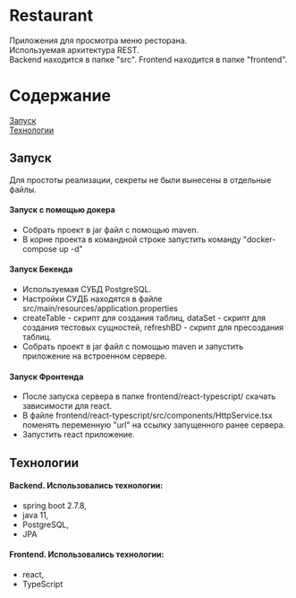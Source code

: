# Restaurant
Приложения для просмотра меню ресторана.\
Используемая архитектура REST.\
Backend находится в папке "src".
Frontend находится в папке "frontend".
# Содержание 
[Запуск](#start)\
[Технологии](#technologies)

<a name="start"><h2>Запуск</h2></a>
Для простоты реализации, секреты не были вынесены в отдельные файлы.
#### Запуск с помощью докера
- Собрать проект в jar файл с помощью maven.
- В корне проекта в командной строке запустить команду "docker-compose up -d"
#### Запуск Бекенда
- Используемая СУБД PostgreSQL.
- Настройки СУДБ находятся в файле src/main/resources/application.properties
- createTable - скрипт для создания таблиц, dataSet - скрипт для создания тестовых сущностей, refreshBD - скрипт для пресоздания таблиц.
- Собрать проект в jar файл с помощью maven и запустить приложение на встроенном сервере.
#### Запуск Фронтенда
- После запуска сервера в папке frontend/react-typescript/ скачать зависимости для react.
- В файле frontend/react-typescript/src/components/HttpService.tsx поменять переменную "url" на ссылку запущенного ранее сервера.
- Запустить react приложение.

<a name="technologies"><h2>Технологии</h2></a>
#### Backend. Использовались технологии:
- spring boot 2.7.8,
- java 11,
- PostgreSQL,
- JPA
#### Frontend. Использовались технологии: 
- react,
- TypeScript
